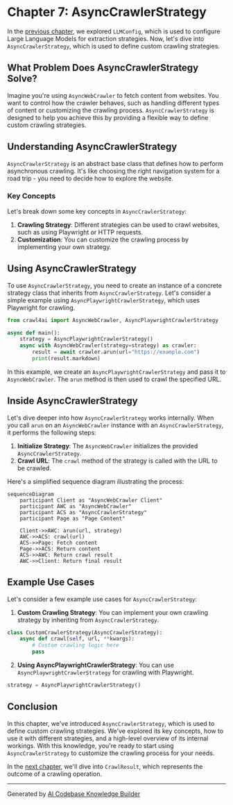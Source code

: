 # Chapter 7: AsyncCrawlerStrategy

In the [previous chapter](06_llmconfig.md), we explored `LLMConfig`, which is used to configure Large Language Models for extraction strategies. Now, let's dive into `AsyncCrawlerStrategy`, which is used to define custom crawling strategies.

## What Problem Does AsyncCrawlerStrategy Solve?

Imagine you're using `AsyncWebCrawler` to fetch content from websites. You want to control how the crawler behaves, such as handling different types of content or customizing the crawling process. `AsyncCrawlerStrategy` is designed to help you achieve this by providing a flexible way to define custom crawling strategies.

## Understanding AsyncCrawlerStrategy

`AsyncCrawlerStrategy` is an abstract base class that defines how to perform asynchronous crawling. It's like choosing the right navigation system for a road trip - you need to decide how to explore the website.

### Key Concepts

Let's break down some key concepts in `AsyncCrawlerStrategy`:

1. **Crawling Strategy**: Different strategies can be used to crawl websites, such as using Playwright or HTTP requests.
2. **Customization**: You can customize the crawling process by implementing your own strategy.

## Using AsyncCrawlerStrategy

To use `AsyncCrawlerStrategy`, you need to create an instance of a concrete strategy class that inherits from `AsyncCrawlerStrategy`. Let's consider a simple example using `AsyncPlaywrightCrawlerStrategy`, which uses Playwright for crawling.

```python
from crawl4ai import AsyncWebCrawler, AsyncPlaywrightCrawlerStrategy

async def main():
    strategy = AsyncPlaywrightCrawlerStrategy()
    async with AsyncWebCrawler(strategy=strategy) as crawler:
        result = await crawler.arun(url="https://example.com")
        print(result.markdown)
```

In this example, we create an `AsyncPlaywrightCrawlerStrategy` and pass it to `AsyncWebCrawler`. The `arun` method is then used to crawl the specified URL.

## Inside AsyncCrawlerStrategy

Let's dive deeper into how `AsyncCrawlerStrategy` works internally. When you call `arun` on an `AsyncWebCrawler` instance with an `AsyncCrawlerStrategy`, it performs the following steps:

1. **Initialize Strategy**: The `AsyncWebCrawler` initializes the provided `AsyncCrawlerStrategy`.
2. **Crawl URL**: The `crawl` method of the strategy is called with the URL to be crawled.

Here's a simplified sequence diagram illustrating the process:

```mermaid
sequenceDiagram
    participant Client as "AsyncWebCrawler Client"
    participant AWC as "AsyncWebCrawler"
    participant ACS as "AsyncCrawlerStrategy"
    participant Page as "Page Content"

    Client->>AWC: arun(url, strategy)
    AWC->>ACS: crawl(url)
    ACS->>Page: Fetch content
    Page->>ACS: Return content
    ACS->>AWC: Return crawl result
    AWC->>Client: Return final result
```

## Example Use Cases

Let's consider a few example use cases for `AsyncCrawlerStrategy`:

1. **Custom Crawling Strategy**: You can implement your own crawling strategy by inheriting from `AsyncCrawlerStrategy`.
```python
class CustomCrawlerStrategy(AsyncCrawlerStrategy):
    async def crawl(self, url, **kwargs):
        # Custom crawling logic here
        pass
```

2. **Using AsyncPlaywrightCrawlerStrategy**: You can use `AsyncPlaywrightCrawlerStrategy` for crawling with Playwright.
```python
strategy = AsyncPlaywrightCrawlerStrategy()
```

## Conclusion

In this chapter, we've introduced `AsyncCrawlerStrategy`, which is used to define custom crawling strategies. We've explored its key concepts, how to use it with different strategies, and a high-level overview of its internal workings. With this knowledge, you're ready to start using `AsyncCrawlerStrategy` to customize the crawling process for your needs.

In the [next chapter](08_crawlresult.md), we'll dive into `CrawlResult`, which represents the outcome of a crawling operation.

---

Generated by [AI Codebase Knowledge Builder](https://github.com/The-Pocket/Tutorial-Codebase-Knowledge)